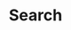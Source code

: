 ---
title: Search
menu:
  main:
  sidebar:
    identifier: search
weight: 4
type: page
layout: search
#outputs:
#  - html
#  - json
---